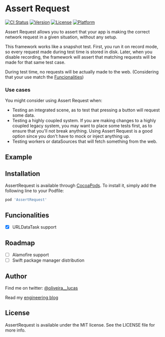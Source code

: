 # Assert Request

[![CI Status](https://img.shields.io/travis/lucas1295santos/AssertRequest.svg?style=flat)](https://travis-ci.org/lucas1295santos/AssertRequest)
[![Version](https://img.shields.io/cocoapods/v/AssertRequest.svg?style=flat)](https://cocoapods.org/pods/AssertRequest)
[![License](https://img.shields.io/cocoapods/l/AssertRequest.svg?style=flat)](https://cocoapods.org/pods/AssertRequest)
[![Platform](https://img.shields.io/cocoapods/p/AssertRequest.svg?style=flat)](https://cocoapods.org/pods/AssertRequest)

Assert Request allows you to assert that your app is making the correct network request in a given situation, without any setup.

This framework works like a snapshot test. First, you run it on record mode, so every request made during test time is stored in disk. Later, when you disable recording, the framework will assert that matching requests will be made for that same test case.

During test time, no requests will be actually made to the web. (Considering that your use match the [Funcionalities](##Funcionalities))

### Use cases

You might consider using Assert Request when:

- Testing an integrated scene, as to test that pressing a button will request some data.
- Testing a highly coupled system. If you are making changes to a highly coupled legacy system, you may want to place some tests first, as to ensure that you'll not break anything. Using Assert Request is a good option since you don't have to mock or inject anything up.
- Testing workers or dataSources that will fetch something from the web.

## Example

## Installation

AssertRequest is available through [CocoaPods](https://cocoapods.org). To install
it, simply add the following line to your Podfile:

```ruby
pod 'AssertRequest'
```

## Funcionalities

- [x] URLDataTask support

## Roadmap

- [ ] Alamofire support
- [ ] Swift package manager distribution

## Author


Find me on twitter: [@oliveira__lucas](https://twitter.com/oliveira__lucas)

Read my [engineering blog](https://www.lucasoliveira.tech/)

## License

AssertRequest is available under the MIT license. See the LICENSE file for more info.
